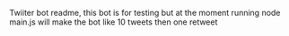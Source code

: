 Twiiter bot readme,
this bot is for testing but at the moment running node main.js will
make the bot like 10 tweets then one retweet